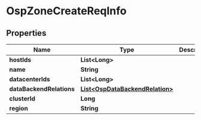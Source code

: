 # OspZoneCreateReqInfo

## Properties
Name | Type | Description | Notes
------------ | ------------- | ------------- | -------------
**hostIds** | **List&lt;Long&gt;** |  |  [optional]
**name** | **String** |  |  [optional]
**datacenterIds** | **List&lt;Long&gt;** |  |  [optional]
**dataBackendRelations** | [**List&lt;OspDataBackendRelation&gt;**](OspDataBackendRelation.md) |  |  [optional]
**clusterId** | **Long** |  |  [optional]
**region** | **String** |  |  [optional]

